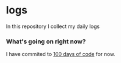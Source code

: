 # logs
In this repository I collect my daily logs

### What's going on right now?
I have commited to [100 days of code](https://github.com/kallaway/100-days-of-code) for now.
